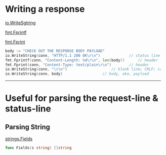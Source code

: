 # Writing a response

[io.WriteSgtring](https://pkg.go.dev/io#WriteString)

[fmt.Fprintf](https://pkg.go.dev/fmt#Fprintf)

[fmt.Fprint](https://pkg.go.dev/fmt#Fprint)

```Go
body := "CHECK OUT THE RESPONSE BODY PAYLOAD"
io.WriteString(conn, "HTTP/1.1 200 OK\r\n") 			// status line
fmt.Fprintf(conn, "Content-Length: %d\r\n", len(body)) 		// header
fmt.Fprint(conn, "Content-Type: text/plain\r\n") 		// header
io.WriteString(conn, "\r\n") 					// blank line; CRLF; carriage-return line-feed
io.WriteString(conn, body) 					// body, aka, payload
```

***

# Useful for parsing the request-line & status-line

## Parsing String

[strings.Fields](https://godoc.org/strings#Fields)

```Go
func Fields(s string) []string
```
